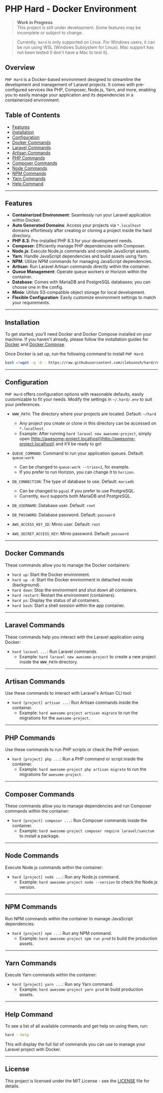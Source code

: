 # PHP Hard - Docker Environment

> **Work in Progress**  
> This project is still under development. Some features may be incomplete or subject to change.

> Currently, `Hard` is only supported on Linux. For Windows users, it can be run using WSL (Windows Subsystem for Linux). Mac support has not been tested (I don't have a Mac to test it).

## Overview

`PHP Hard` is a Docker-based environment designed to streamline the development and management of Laravel projects. It comes with pre-configured services like PHP, Composer, Node.js, Yarn, and more, enabling you to easily manage your application and its dependencies in a containerized environment.

## Table of Contents

- [Features](#features)
- [Installation](#installation)
- [Configuration](#configuration)
- [Docker Commands](#docker-commands)
- [Laravel Commands](#laravel-commands)
- [Artisan Commands](#artisan-commands)
- [PHP Commands](#php-commands)
- [Composer Commands](#composer-commands)
- [Node Commands](#node-commands)
- [NPM Commands](#npm-commands)
- [Yarn Commands](#yarn-commands)
- [Help Command](#help-command)

---

## Features

- **Containerized Environment**: Seamlessly run your Laravel application within Docker.
- **Auto Generated Domains**: Access your projects via `*.localhost` domains effortlessly after creating or cloning a project inside the hard directory.
- **PHP 8.3**: Pre-installed PHP 8.3 for your development needs.
- **Composer**: Efficiently manage PHP dependencies with Composer.
- **Node.js**: Execute Node.js commands and compile JavaScript assets.
- **Yarn**: Handle JavaScript dependencies and build assets using Yarn.
- **NPM**: Utilize NPM commands for managing JavaScript dependencies.
- **Artisan**: Run Laravel Artisan commands directly within the container.
- **Queue Management**: Operate queue workers or Horizon within the container.
- **Database**: Comes with MariaDB and PostgreSQL databases; you can choose one in the config.
- **Minio**: Utilize S3-compatible object storage for local development.
- **Flexible Configuration**: Easily customize environment settings to match your requirements.

---

## Installation

To get started, you’ll need Docker and Docker Compose installed on your machine. If you haven't already, please follow the installation guides for [Docker](https://docs.docker.com/get-docker/) and [Docker Compose](https://docs.docker.com/compose/install/).

Once Docker is set up, run the following command to install `PHP Hard`:

```bash
bash <(wget -q -O - https://raw.githubusercontent.com/clebsonsh/hard/refs/heads/main/install.sh)
```

---

## Configuration

`PHP Hard` offers configuration options with reasonable defaults, easily customizable to fit your needs. Modify the settings in `~/.hard/.env` to suit your preferences.

- `WWW_PATH`: The directory where your projects are located. Default: `~/hard`

  - Any project you create or clone in this directory can be accessed on `*.localhost`.
  - Example: After running `hard laravel new awesome-project`, simply open [http://awesome-project.localhost](http://awesome-project.localhost) and it’ll be ready to go!

- `QUEUE_COMMAND`: Command to run your application queues. Default: `queue:work`

  - Can be changed to `queue:work --tries=3`, for example.
  - If you prefer to run Horizon, you can change it to `horizon`.

- `DB_CONNECTION`: The type of database to use. Default: `mariadb`

  - Can be changed to `pgsql` if you prefer to use PostgreSQL.
  - Currently, `Hard` supports both MariaDB and PostgreSQL.

- `DB_USERNAME`: Database user. Default: `root`

- `DB_PASSWORD`: Database password. Default: `password`

- `AWS_ACCESS_KEY_ID`: Minio user. Default: `root`

- `AWS_SECRET_ACCESS_KEY`: Minio password. Default: `password`

---

## Docker Commands

These commands allow you to manage the Docker containers:

- `hard up`: Start the Docker environment.
- `hard up -d`: Start the Docker environment in detached mode (background).
- `hard down`: Stop the environment and shut down all containers.
- `hard restart`: Restart the environment (containers).
- `hard ps`: Display the status of all containers.
- `hard bash`: Start a shell session within the app container.

---

## Laravel Commands

These commands help you interact with the Laravel application using Docker:

- `hard laravel ...`: Run Laravel commands.
  - Example: `hard laravel new awesome-project` to create a new project inside the `WWW_PATH` directory.

---

## Artisan Commands

Use these commands to interact with Laravel's Artisan CLI tool:

- `hard [project] artisan ...`: Run Artisan commands inside the container.
  - Example: `hard awesome-project artisan migrate` to run the migrations for the `awesome-project`.

---

## PHP Commands

Use these commands to run PHP scripts or check the PHP version:

- `hard [project] php ...`: Run a PHP command or script inside the container.
  - Example: `hard awesome-project php artisan migrate` to run the migrations for `awesome-project`.

---

## Composer Commands

These commands allow you to manage dependencies and run Composer commands within the container:

- `hard [project] composer ...`: Run Composer commands inside the container.
  - Example: `hard awesome-project composer require laravel/sanctum` to install a package.

---

## Node Commands

Execute Node.js commands within the container:

- `hard [project] node ...`: Run any Node.js command.
  - Example: `hard awesome-project node --version` to check the Node.js version.

---

## NPM Commands

Run NPM commands within the container to manage JavaScript dependencies:

- `hard [project] npm ...`: Run any NPM command.
  - Example: `hard awesome-project npm run prod` to build the production assets.

---

## Yarn Commands

Execute Yarn commands within the container:

- `hard [project] yarn ...`: Run any Yarn command.
  - Example: `hard awesome-project yarn prod` to build production assets.

---

## Help Command

To see a list of all available commands and get help on using them, run:

```bash
hard --help
```

This will display the full list of commands you can use to manage your Laravel project with Docker.

---

## License

This project is licensed under the MIT License - see the [LICENSE](LICENSE) file for details.
